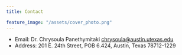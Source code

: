 ```yaml
---
title: Contact

feature_image: "/assets/cover_photo.png"
---
```





* Email: Dr. Chrysoula Panethymitaki <a href="mailto:name@email.com">chrysoula@austin.utexas.edu<a>
* Address: 201 E. 24th Street, POB 6.424, Austin, Texas 78712-1229 
